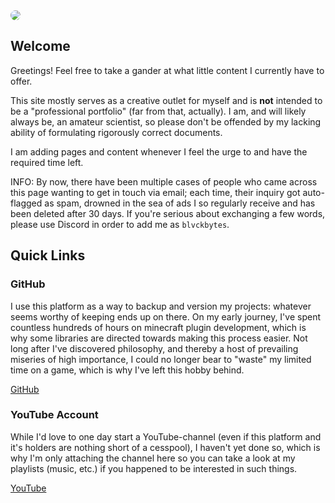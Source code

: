 <img src="/assets/images/avatar.png" class="third-width-image" style="border-radius: 50%; margin: 3rem auto 0 auto; max-width: 80%;"/>

## Welcome

Greetings! Feel free to take a gander at what little content I currently have to offer.

This site mostly serves as a creative outlet for myself and is **not** intended to be a "professional portfolio" (far from that, actually). I am, and will likely always be, an amateur scientist, so please don't be offended by my lacking ability of formulating rigorously correct documents.

I am adding pages and content whenever I feel the urge to and have the required time left.

INFO: By now, there have been multiple cases of people who came across this page wanting to get in touch via email; each time, their inquiry got auto-flagged as spam, drowned in the sea of ads I so regularly receive and has been deleted after 30 days. If you're serious about exchanging a few words, please use Discord in order to add me as `blvckbytes`.

## Quick Links

### GitHub

I use this platform as a way to backup and version my projects: whatever seems worthy of keeping ends up on there. On my early journey, I've spent countless hundreds of hours on minecraft plugin development, which is why some libraries are directed towards making this process easier. Not long after I've discovered philosophy, and thereby a host of prevailing miseries of high importance, I could no longer bear to "waste" my limited time on a game, which is why I've left this hobby behind.

<a href="https://github.com/BlvckBytes" target="_blank">GitHub</a>

### YouTube Account

While I'd love to one day start a YouTube-channel (even if this platform and it's holders are nothing short of a cesspool), I haven't yet done so, which is why I'm only attaching the channel here so you can take a look at my playlists (music, etc.) if you happened to be interested in such things.

<a href="https://www.youtube.com/channel/UCxEazxgPJeITJMw9iAIaLjg" target="_blank">YouTube</a>